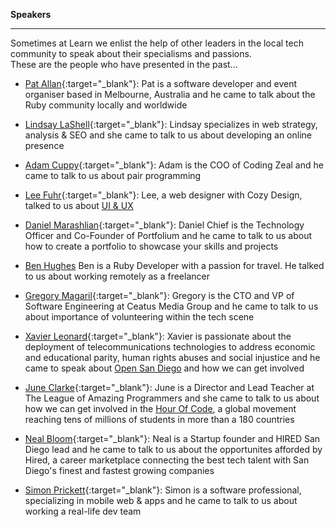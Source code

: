 **Speakers**

-----------

Sometimes at Learn we enlist the help of other leaders in the local tech community to speak about their specialisms and passions.  
These are the people who have presented in the past...

- [Pat Allan](http://freelancing-gods.com/){:target="_blank"}:  Pat is a software developer and event organiser based in Melbourne, Australia and he came to talk about the Ruby community locally and worldwide

- [Lindsay LaShell](http://lindsaydayton.com/){:target="_blank"}:  Lindsay specializes in web strategy, analysis & SEO and she came to talk to us about developing an online presence

- [Adam Cuppy](https://codingzeal.com/){:target="_blank"}:  Adam is the COO of Coding Zeal and he came to talk to us about pair programming

- [Lee Fuhr](http://cozydesign.com/){:target="_blank"}:  Lee, a web designer with Cozy Design, talked to us about [UI & UX](http://j.mp/1ITFyXs)

- [Daniel Marashlian](https://portfolium.com/danielzev){:target="_blank"}:  Daniel Chief is the Technology Officer and Co-Founder of Portfolium and he came to talk to us about how to create a portfolio to showcase your skills and projects

- [Ben Hughes](http://benhughes.name/)  Ben is a Ruby Developer with a passion for travel. He talked to us about working remotely as a freelancer

- [Gregory Magaril](http://www.ceatus.com/){:target="_blank"}:  Gregory is the CTO and VP of Software Engineering at Ceatus Media Group and he came to talk to us about importance of volunteering within the tech scene

- [Xavier Leonard](http://www.merelyanode.com/){:target="_blank"}:  Xavier is passionate about the deployment of telecommunications technologies to address economic and educational parity, human rights abuses and social injustice and he came to speak about [Open San Diego](http://opensandiego.org/) and how we can get involved

- [June Clarke](https://about.me/joonspoon){:target="_blank"}:  June is a Director and Lead Teacher at The League of Amazing Programmers and she came to talk to us about how we can get involved in the [Hour Of Code](https://hourofcode.com/us), a global movement reaching tens of millions of students in more than a 180 countries

- [Neal Bloom](https://hired.com/){:target="_blank"}:  Neal is a Startup founder and HIRED San Diego lead and he came to talk to us about the opportunites afforded by Hired, a career marketplace connecting the best tech talent with San Diego's finest and fastest growing companies

- [Simon Prickett](http://simonprickett.github.io/){:target="_blank"}:  Simon is a software professional, specializing in mobile web & apps and he came to talk to us about working a real-life dev team
